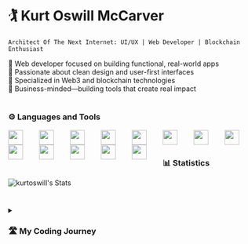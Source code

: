 # 🏌️ Kurt Oswill McCarver

`Architect Of The Next Internet: UI/UX | Web Developer | Blockchain Enthusiast`

🚀 Web developer focused on building functional, real-world apps <br>
🎨 Passionate about clean design and user-first interfaces <br>
🔗 Specialized in Web3 and blockchain technologies <br>
💼 Business-minded—building tools that create real impact <br>

#

### ⚙️ Languages and Tools
<img align="left" width="30px" style="padding-right:30px;" img src="https://cdn.jsdelivr.net/gh/devicons/devicon@latest/icons/typescript/typescript-original.svg" />
<img align="left" width="30px" style="padding-right:30px;" src="https://cdn.jsdelivr.net/gh/devicons/devicon@latest/icons/javascript/javascript-original.svg" />
<img align="left" width="30px" style="padding-right:30px;" src="https://cdn.jsdelivr.net/gh/devicons/devicon@latest/icons/html5/html5-original.svg" />
<img align="left" width="30px" style="padding-right:30px;" src="https://cdn.jsdelivr.net/gh/devicons/devicon@latest/icons/css3/css3-original.svg" /> 
<img align="left" width="30px" style="padding-right:30px;" src="https://cdn.jsdelivr.net/gh/devicons/devicon@latest/icons/tailwindcss/tailwindcss-original.svg" />
<img align="left" width="30px" style="padding-right:30px;" src="https://cdn.jsdelivr.net/gh/devicons/devicon@latest/icons/react/react-original.svg" />
<img align="left" width="30px" style="padding-right:30px;" src="https://cdn.jsdelivr.net/gh/devicons/devicon@latest/icons/nextjs/nextjs-original.svg" />
<img align="left" width="30px" style="padding-right:30px;" src="https://cdn.jsdelivr.net/gh/devicons/devicon@latest/icons/nodejs/nodejs-original.svg" />
<img align="left" width="30px" style="padding-right:30px;" src="https://cdn.jsdelivr.net/gh/devicons/devicon@latest/icons/git/git-original.svg" />
<img align="left" width="30px" style="padding-right:30px;" src="https://cdn.jsdelivr.net/gh/devicons/devicon@latest/icons/supabase/supabase-original.svg" />
<img align="left" width="30px" style="padding-right:30px;" src="https://cdn.jsdelivr.net/gh/devicons/devicon@latest/icons/figma/figma-original.svg" />
<img align="left" width="30px" style="padding-right:30px;" src="https://cdn.jsdelivr.net/gh/devicons/devicon@latest/icons/aftereffects/aftereffects-original.svg" />
<img align="left" width="30px" style="padding-right:30px;" src="https://cdn.jsdelivr.net/gh/devicons/devicon@latest/icons/premierepro/premierepro-original.svg" />
<br>

#

### 📊 Statistics
![kurtoswill's Stats](https://github-readme-stats.vercel.app/api?username=kurtoswill&theme=dark&show_icons=true&hide_border=true&count_private=true)

#

<details>
  <summary><h3>🛣️ My Coding Journey</h3></summary>
  I’ve always been fascinated by technology and passionate about building apps. Inspired by talented classmates in my first year of college, I joined AWS Spade as a student developer to sharpen my skills and grow my network. Participating in hackathons and tech events helped me connect with industry leaders and fueled my interest in blockchain and crypto. Believing blockchain is the future, I joined the Base Buildathon with the project NameThat. You can learn more about my journey on my <a href="https://www.linkedin.com/in/kurt-oswill/">LinkedIn</a> profile.
</details>









